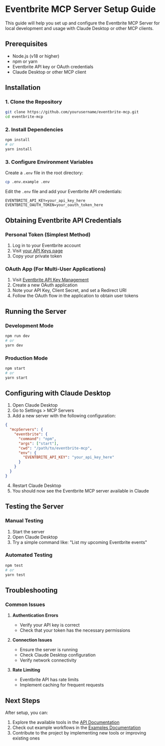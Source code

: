 # Eventbrite MCP Server Setup Guide

This guide will help you set up and configure the Eventbrite MCP Server for local development and usage with Claude Desktop or other MCP clients.

## Prerequisites

- Node.js (v18 or higher)
- npm or yarn
- Eventbrite API key or OAuth credentials
- Claude Desktop or other MCP client

## Installation

### 1. Clone the Repository

```bash
git clone https://github.com/yourusername/eventbrite-mcp.git
cd eventbrite-mcp
```

### 2. Install Dependencies

```bash
npm install
# or
yarn install
```

### 3. Configure Environment Variables

Create a `.env` file in the root directory:

```bash
cp .env.example .env
```

Edit the `.env` file and add your Eventbrite API credentials:

```
EVENTBRITE_API_KEY=your_api_key_here
EVENTBRITE_OAUTH_TOKEN=your_oauth_token_here
```

## Obtaining Eventbrite API Credentials

### Personal Token (Simplest Method)

1. Log in to your Eventbrite account
2. Visit [your API Keys page](https://www.eventbrite.com/platform/api-keys)
3. Copy your private token

### OAuth App (For Multi-User Applications)

1. Visit [Eventbrite API Key Management](https://www.eventbrite.com/account-settings/apps)
2. Create a new OAuth application
3. Note your API Key, Client Secret, and set a Redirect URI
4. Follow the OAuth flow in the application to obtain user tokens

## Running the Server

### Development Mode

```bash
npm run dev
# or
yarn dev
```

### Production Mode

```bash
npm start
# or
yarn start
```

## Configuring with Claude Desktop

1. Open Claude Desktop
2. Go to Settings > MCP Servers
3. Add a new server with the following configuration:

```json
{
  "mcpServers": {
    "eventbrite": {
      "command": "npm",
      "args": ["start"],
      "cwd": "/path/to/eventbrite-mcp",
      "env": {
        "EVENTBRITE_API_KEY": "your_api_key_here"
      }
    }
  }
}
```

4. Restart Claude Desktop
5. You should now see the Eventbrite MCP server available in Claude

## Testing the Server

### Manual Testing

1. Start the server
2. Open Claude Desktop
3. Try a simple command like: "List my upcoming Eventbrite events"

### Automated Testing

```bash
npm test
# or
yarn test
```

## Troubleshooting

### Common Issues

1. **Authentication Errors**
   - Verify your API key is correct
   - Check that your token has the necessary permissions

2. **Connection Issues**
   - Ensure the server is running
   - Check Claude Desktop configuration
   - Verify network connectivity

3. **Rate Limiting**
   - Eventbrite API has rate limits
   - Implement caching for frequent requests

## Next Steps

After setup, you can:

1. Explore the available tools in the [API Documentation](./API.md)
2. Check out example workflows in the [Examples Documentation](./EXAMPLES.md)
3. Contribute to the project by implementing new tools or improving existing ones
